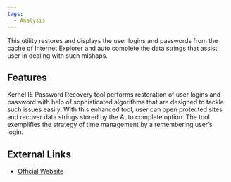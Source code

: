 ```yaml
---
tags:
  - Analysis
---
```

This utility restores and displays the user logins and passwords from
the cache of Internet Explorer and auto complete the data strings that
assist user in dealing with such mishaps.

## Features

Kernel IE Password Recovery tool performs restoration of user logins and
password with help of sophisticated algorithms that are designed to
tackle such issues easily. With this enhanced tool, user can open
protected sites and recover data strings stored by the Auto complete
option. The tool exemplifies the strategy of time management by a
remembering user’s login.

## External Links

* [Official Website](http://www.nucleustechnologies.com/)
